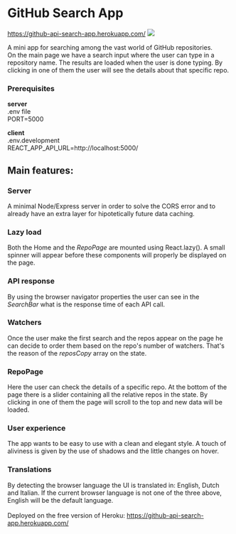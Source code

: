 # GitHub Search App 
https://github-api-search-app.herokuapp.com/
<img src="https://user-images.githubusercontent.com/30729360/77848707-fc628600-71c6-11ea-9ce5-d6dac5c3e6b5.png" />

A mini app for searching among the vast world of GitHub repositories. 
<br>
On the main page we have a search input where the user can type in a repository name. The results are loaded when the user is done typing. By clicking in one of them the user will see the details about that specific repo. 

### Prerequisites
<strong>server</strong><br>
.env file<br>
PORT=5000<br>

<strong>client</strong><br>
.env.development<br>
REACT_APP_API_URL=http://localhost:5000/

## Main features:

### Server
A minimal Node/Express server in order to solve the CORS error and to already have an extra layer for hipotetically future data caching.

### Lazy load 
Both the Home and the <em>RepoPage</em> are mounted using React.lazy().
A small spinner will appear before these components will properly be displayed on the page. 

### API response 
By using the browser navigator properties the user can see in the <em>SearchBar</em> what is the response time of each API call. 

### Watchers 
Once the user make the first search and the repos appear on the page he can decide to order them based on the repo's number of watchers. That's the reason of the <em>reposCopy</em> array on the state. 

### RepoPage
Here the user can check the details of a specific repo. At the bottom of the page there is a slider containing all the relative repos in the state. By clicking in one of them the page will scroll to the top and new data will be loaded. 

### User experience
The app wants to be easy to use with a clean and elegant style. A touch of aliviness is given by the use of shadows and the little changes on hover. 

### Translations
By detecting the browser language the UI is translated in: English, Dutch and Italian. If the current browser language is not one of the three above, English will be the default language. 
<br/><br/>
Deployed on the free version of Heroku: https://github-api-search-app.herokuapp.com/
